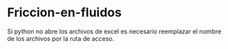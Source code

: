 # Friccion-en-fluidos
Si python no abre los archivos de excel es necesario reemplazar el nombre de los archivos por la ruta de acceso.
